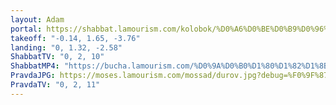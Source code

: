 ```yaml
---
layout: Adam
portal: https://shabbat.lamourism.com/kolobok/%D0%A6%D0%BE%D0%B9%D0%96%D0%AB%D0%92/%D0%9F%D1%83%D1%82%D0%B8%D0%BD%D0%92%D0%9E%D0%A0/scene.gltf
takeoff: "-0.14, 1.65, -3.76"
landing: "0, 1.32, -2.58"
ShabbatTV: "0, 2, 10"
ShabbatMP4: "https://bucha.lamourism.com/%D0%9A%D0%B0%D1%80%D1%82%D1%8B-%D0%B4%D0%B5%D0%BD%D1%8C%D0%B3%D0%B8-%D0%B4%D0%B2%D0%B0--%D1%81%D1%82%D0%B2%D0%BE%D0%BB%D0%B0.mp4"
PravdaJPG: https://moses.lamourism.com/mossad/durov.jpg?debug=%F0%9F%87%B5%F0%9F%87%B8
PravdaTV: "0, 2, 11"
---
```

